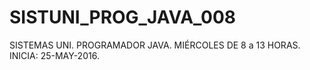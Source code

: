 # SISTUNI_PROG_JAVA_008
SISTEMAS UNI. PROGRAMADOR JAVA. MIÉRCOLES DE 8 a 13 HORAS. INICIA: 25-MAY-2016.
